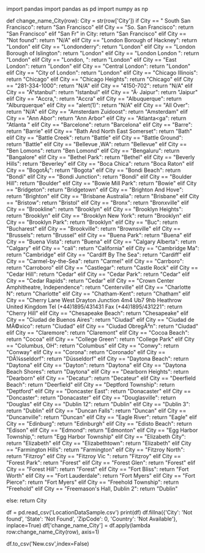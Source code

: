 import pandas
import pandas as pd
import numpy as np

def change_name_City(row):
 City = str(row['City'])
 if City == " South San Francisco":
     return "San Francisco"
 elif  City == "So. San Francisco":
     return "San Francisco"
 elif "San Fr" in City:
     return "San Francisco"
 elif City == "Not found":
     return "N/A"
 elif City == "London Borough of Hackney":
     return "London"
 elif City == "Londonderry":
     return "London"
 elif City == "London Borough of Islington":
     return "London"
 elif City == "London London ":
     return "London"
 elif City == "London, ":
     return "London"
 elif   City == "East London":
     return "London"
 elif City == "Central London":
     return "London"
 elif City == "City of London":
     return "London"
 elif City == "Chicago Illinois":
     return "Chicago"
 elif City == "Chicago Heights":
     return "Chicago"
 elif City == "281-334-1000":
     return "N/A"
 elif City == "4150-702":
     return "N/A"
 elif City == "Ä°stanbul":
     return "Istanbul"
 elif City == "Â· Jaipur":
     return "Jaipur"
 elif City == "Accra,":
     return "Accra"
 elif City == "Albuquerque":
     return "Alburquerque"
 elif City == "alert(1)":
     return "N/A"
 elif City == "All Over":
     return "N/A"
 elif City == "Amsterdam Zuidoost":
     return "Amsterdam"
 elif City == "Ann Abor":
     return "Ann Arbor"
 elif City == "Atlanta<ga":
     return "Atlanta "
 elif City == "Barcelone":
     return "Barcelona"
 elif City == "Barre":
     return "Barrie"
 elif City == "Bath And North East Somerset":
     return "Bath"
 elif City == "Battle Creek":
     return "Battle"
 elif City == "Battle Ground":
     return "Battle"
 elif City == "Bellevue ,WA":
     return "Bellevue"
 elif  City == "Ben Lomons":
     return "Ben Lomond"
 elif City == "Bengaluru":
     return "Bangalore"
 elif City == "Bethel Park":
     return "Bethel"
 elif City == "Beverly Hills":
     return "Beverley"
 elif City == "Boca Chica":
     return "Boca Raton"
 elif City == "BogotÃ¡":
     return "Bogota"
 elif City == "Bondi Beach":
     return "Bondi"
 elif City == "Bondi Junction":
     return "Bondi"
 elif City == "Boulder Hill":
     return "Boulder"
 elif City == "Bowie Mill Park":
     return "Bowie"
 elif City == "Bridgeton":
     return "Bridgetown"
 elif City == "Brighton And Hove":
     return "Brighton"
 elif City == "Brisbane Australia":
     return "Brisbane"
 elif City == "Bristow":
     return "Bristol"
 elif City == "Bronx":
     return "Bronxville"
 elif City == "Brookline":
     return "Brooklyn"
 elif City == "Brooklyn Heights":
     return "Brooklyn"
 elif City == "Brooklyn New York":
     return "Brooklyn"
 elif City == "Brooklyn Park":
     return "Brooklyn"
 elif City == "Buc":
     return "Bucharest"
 elif City == "Brookville":
     return "Brownsville"
 elif City == "Brussels":
     return "Brussel"
 elif City == "Buena Park":
     return "Buena"
 elif City == "Buena Vista":
     return "Buena"
 elif City == "Calgary  Alberta":
     return "Calgary"
 elif City == "cali":
     return "California"
 elif City == "Cambridge Ma":
     return "Cambridge"
 elif City == "Cardiff By The Sea":
     return "Cardiff"
 elif City == "Carmel-by-the-Sea":
     return "Carmel"
 elif City == "Carrboro":
     return "Carroboro"
 elif City == "Castlegar":
     return "Castle Rock"
 elif City == "Cedar Hill":
     return "Cedar"
 elif City == "Cedar Park":
     return "Cedar"
 elif City == "Cedar Rapids":
     return "Cedar"
 elif City == "Crown Center Amphitheatre, Independence":
     return "Centerville"
 elif City == "Charlotte N":
     return "Charlotte"
 elif City == "Chatham-Kent":
     return "Chatham"
 elif City == "Cherry Lane West Drayton Junction 4m4 Ub7 9hb Heathrow United Kingdom Tel (+44)1895/431431 Fax (+44)1895/431221":
     return "Cherry Hill"
 elif City == "Chesapeake Beach":
     return "Chesapeake"
 elif City == "Ciudad de Buenos Aires":
     return "Ciudad"
 elif City == "Ciudad de MÃ©xico":
     return "Ciudad"
 elif City == "Ciudad ObregÃ³n":
     return "Ciudad"
 elif City == "Claremore":
     return "Claremont"
 elif City == "Cocoa Beach":
     return "Cocoa"
 elif City == "College Green":
     return "College Park"
 elif City == "Columbus, OH":
     return "Columbus"
 elif City == "Conwy":
     return "Conway"
 elif City == "Corona":
     return "Coronado"
 elif City == "DÃ¼sseldorf":
     return "Düsseldorf"
 elif City == "Daytona Beach":
     return "Daytona"
 elif City == "Dayton":
     return "Daytona"
 elif City == "Daytona Beach Shores":
     return "Daytona"
 elif City == "Dearborn Heights":
     return "Dearborn"
 elif City == "Decatur":
     return "Decateur"
 elif City == "Deerfield Beach":
     return "Deerfield"
 elif City == "Deptford Township":
     return "Deptford"
 elif City == "Doncaster East":
     return "Donacaster"
 elif City == "Doncaster":
     return "Donacaster"
 elif City == "Douglasville":
     return "Douglas"
 elif City == "Dublin 12":
     return "Dublin"
 elif City == "Dublin 3":
     return "Dublin"
 elif City == "Duncan Falls":
     return "Duncan"
 elif City == "Duncanville":
     return "Duncan"
 elif City == "Eagle River":
     return "Eagle"
 elif City == "Edinburg":
     return "Edinburgh"
 elif City == "Edisto Beach":
     return "Edison"
 elif City == "Edmond":
     return "Edmonton"
 elif City == "Egg Harbor Township,":
     return "Egg Harbor Township"
 elif City == "Elizabeth City":
     return "Elizabeth"
 elif City == "Elizabethtown":
     return "Elizabeth"
 elif City == "Farmington Hills":
     return "Farmington"
 elif City == "Fitzroy North":
     return "Fitzroy"
 elif City == "Fitzroy Vic ":
     return "Fitzroy"
 elif City == "Forest Park":
     return "Forest"
 elif City == "Forest Glen":
     return "Forest"
 elif City == "Forest Hill":
     return "Forest"
 elif City == "Fort Bliss":
     return "Fort Worth"
 elif City == "Fort Lauderdale":
     return "Fort Myers"
 elif City == "Fort Pierce":
     return "Fort Myers"
 elif City == "Freehold Township":
     return "Freehold"
 elif City == "Freemason's Hall, Dublin 2":
     return "Dublin"

else:
     return City


df = pd.read_csv('LocationDataSample.csv')
print(df)
df.fillna({'City': 'Not found', 'State': 'Not Found', 'ZipCode': 0, 'Country': 'Not Available'}, inplace=True)
df['change_name_City'] = df.apply(lambda row:change_name_City(row), axis=1)

df.to_csv('New.csv',index=False)





